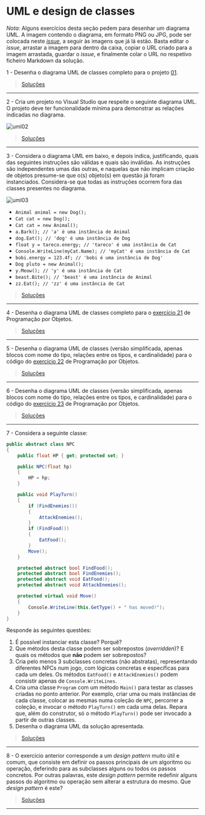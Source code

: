 # UML e design de classes

_Nota:_ Alguns exercícios desta seção pedem para desenhar um diagrama UML. A
imagem contendo o diagrama, em formato PNG ou JPG, pode ser colocada
neste [_issue_](https://github.com/VideojogosLusofona/lp1_exercicios/issues/34),
a seguir às imagens que já lá estão. Basta editar o _issue_, arrastar a imagem
para dentro da caixa, copiar o URL criado para a imagem arrastada, guardar o
_issue_, e finalmente colar o URL no respetivo ficheiro Markdown da solução.


1 - Desenha o diagrama UML de classes completo para o projeto [01](04_uml/01).

> [Soluções](../solucoes/04_uml/01.md)

---

2 - Cria um projeto no Visual Studio que respeite o seguinte diagrama UML. O
projeto deve ter funcionalidade mínima para demonstrar as relações indicadas no
diagrama.

![uml02](https://user-images.githubusercontent.com/3018963/39075707-09fe48fa-44ef-11e8-9b37-461a459b5aca.png)

> [Soluções](../solucoes/04_uml/02.md)

---

3 - Considera o diagrama UML em baixo, e depois indica, justificando, quais das
seguintes instruções são válidas e quais são inválidas. As instruções são
independentes umas das outras, e naquelas que não implicam criação de objetos
presume-se que o(s) objeto(s) em questão já foram instanciados. Considera-se
que todas as instruções ocorrem fora das classes presentes no diagrama.

![uml03](https://user-images.githubusercontent.com/3018963/39089164-7c657fc0-45b8-11e8-9f73-a20edb1654c5.png)

* `Animal animal = new Dog();`
* `Cat cat = new Dog();`
* `Cat cat = new Animal();`
* `a.Bark(); // 'a' é uma instância de Animal`
* `dog.Eat(); // 'dog' é uma instância de Dog`
* `float y = tareco.energy; // 'tareco' é uma instância de Cat`
* `Console.WriteLine(myCat.Name); // 'myCat' é uma instância de Cat`
* `bobi.energy = 123.4f; // 'bobi é uma instância de Dog'`
* `Dog pluto = new Animal();`
* `y.Meow(); // 'y' é uma instância de Cat`
* `beast.Bite(); // 'beast' é uma instância de Animal`
* `zz.Eat(); // 'zz' é uma instância de Cat`

> [Soluções](../solucoes/04_uml/03.md)

---

4 - Desenha o diagrama UML de classes completo para o
[exercício 21](03_poo.md#ex21) de Programação por Objetos.

> [Soluções](../solucoes/04_uml/04.md)

---

5 - Desenha o diagrama UML de classes (versão simplificada, apenas blocos com
nome do tipo, relações entre os tipos, e cardinalidade) para o código do
[exercício 22](03_poo.md#ex22) de Programação por Objetos.

> [Soluções](../solucoes/04_uml/05.md)

---

6 - Desenha o diagrama UML de classes (versão simplificada, apenas blocos com
nome do tipo, relações entre os tipos, e cardinalidade) para o código do
[exercício 23](03_poo.md#ex23) de Programação por Objetos.

> [Soluções](../solucoes/04_uml/06.md)

---

7 - Considera a seguinte classe:

```cs
public abstract class NPC
{
    public float HP { get; protected set; }

    public NPC(float hp)
    {
        HP = hp;
    }

    public void PlayTurn()
    {
        if (FindEnemies())
        {
            AttackEnemies();
        }
        if (FindFood())
        {
            EatFood();
        }
        Move();
    }

    protected abstract bool FindFood();
    protected abstract bool FindEnemies();
    protected abstract void EatFood();
    protected abstract void AttackEnemies();

    protected virtual void Move()
    {
        Console.WriteLine(this.GetType() + " has moved!");
    }
}
```

Responde às seguintes questões:

1. É possível instanciar esta classe? Porquê?
2. Que métodos desta classe podem ser sobrepostos (_overridden_)? E quais os
   métodos que **não** podem ser sobrepostos?
3. Cria pelo menos 3 subclasses concretas (não abstratas), representando
   diferentes NPCs num jogo, com lógicas concretas e específicas para cada um
   deles. Os métodos `EatFood()` e `AttackEnemies()` podem consistir apenas de
   `Console.WriteLines`.
4. Cria uma classe `Program` com um método `Main()` para testar as classes
   criadas no ponto anterior. Por exemplo, criar uma ou mais instâncias de cada
   classe, colocar as mesmas numa coleção de `NPC`, percorrer a coleção, e
   invocar o método `PlayTurn()` em cada uma delas. Repara que, além do
   construtor, só o método `PlayTurn()` pode ser invocado a partir de outras
   classes.
5. Desenha o diagrama UML da solução apresentada.

> [Soluções](../solucoes/04_uml/07.md)

---

8 - O exercício anterior corresponde a um _design pattern_ muito útil e comum,
que consiste em definir os passos principais de um algoritmo ou operação,
deferindo para as subclasses alguns ou todos os passos concretos. Por outras
palavras, este _design pattern_ permite redefinir alguns passos do algoritmo ou
operação sem alterar a estrutura do mesmo. Que _design pattern_ é este?

> [Soluções](../solucoes/04_uml/08.md)

---
